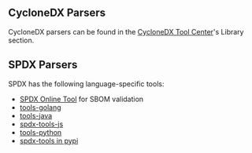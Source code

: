 ## CycloneDX Parsers

CycloneDX parsers can be found in the [CycloneDX Tool Center](https://cyclonedx.org/tool-center/)'s Library section.

## SPDX Parsers

SPDX has the following language-specific tools:
* [SPDX Online Tool](https://tools.spdx.org/app/validate/) for SBOM validation
* [tools-golang](https://github.com/spdx/tools-golang)
* [tools-java](https://github.com/spdx/tools-java)
* [spdx-tools-js](https://github.com/spdx/spdx-tools-js)
* [tools-python](https://github.com/spdx/tools-python)
* [spdx-tools in pypi](https://pypi.org/project/spdx-tools/)